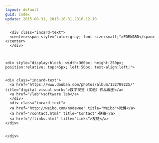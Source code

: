 ```yaml
---
layout: default
guid: index
update: 2015-08-31, 2015-10-31,2016-12-10
---
```


<div id="card01" class="card">


      <div class="incard-text">
      <center><span style="color:gray; font-size:small;">FORWARD</span></center>
      </div>



    <div style="display:block; width:360px; height:250px; position:relative; top:45px; left:50px; text-align:left;">


    <div class="incard-text">
      <a href="https://www.douban.com/photos/album/132789225/" title="digital visual works">数字视觉（实验）作品截图</a>
      <a href="/lab">software lab</a>
      </div>
      <div class="incard-text">
      <a href="http://weibo.com/nodewee" title="Weibo">微博</a>
      <a href="/contact.html" title="Contact">联络</a>
      <a href="/flinks.html" title="Links">友链</a>
    </div>

      
    </div>
</div>
